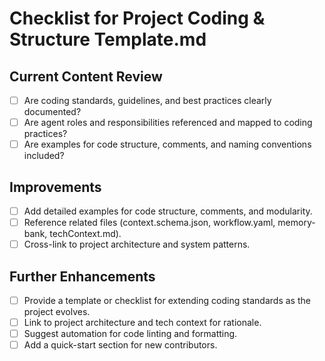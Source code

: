 # Checklist for Project Coding & Structure Template.md

## Current Content Review

- [ ] Are coding standards, guidelines, and best practices clearly documented?
- [ ] Are agent roles and responsibilities referenced and mapped to coding practices?
- [ ] Are examples for code structure, comments, and naming conventions included?

## Improvements

- [ ] Add detailed examples for code structure, comments, and modularity.
- [ ] Reference related files (context.schema.json, workflow.yaml, memory-bank, techContext.md).
- [ ] Cross-link to project architecture and system patterns.

## Further Enhancements

- [ ] Provide a template or checklist for extending coding standards as the project evolves.
- [ ] Link to project architecture and tech context for rationale.
- [ ] Suggest automation for code linting and formatting.
- [ ] Add a quick-start section for new contributors.
